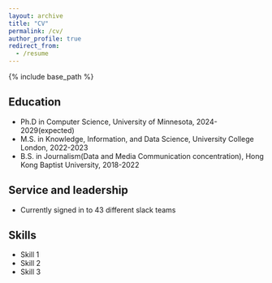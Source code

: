 ```yaml
---
layout: archive
title: "CV"
permalink: /cv/
author_profile: true
redirect_from:
  - /resume
---
```


{% include base_path %}

Education
---
* Ph.D in Computer Science, University of Minnesota, 2024-2029(expected)
* M.S. in Knowledge, Information, and Data Science, University College London, 2022-2023
* B.S. in Journalism(Data and Media Communication concentration), Hong Kong Baptist University, 2018-2022
  


Service and leadership
---
* Currently signed in to 43 different slack teams

Skills
---
* Skill 1
* Skill 2
* Skill 3


<!-- Publications
======
  <ul>{% for post in site.publications reversed %}
    {% include archive-single-cv.html %}
  {% endfor %}</ul> -->
  

  
<!-- Talks
======
  <ul>{% for post in site.talks reversed %}
    {% include archive-single-talk-cv.html  %}
  {% endfor %}</ul> -->


